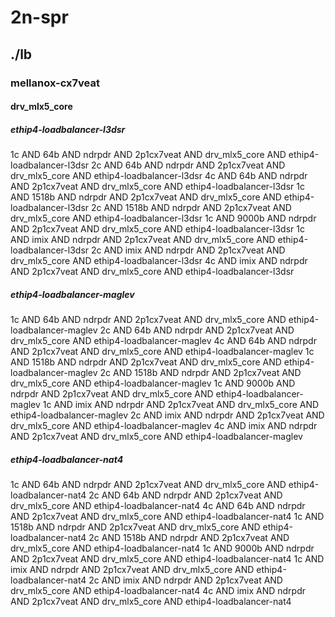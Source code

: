 # 2n-spr
## ./lb
### mellanox-cx7veat
#### drv_mlx5_core
##### ethip4-loadbalancer-l3dsr
1c AND 64b AND ndrpdr AND 2p1cx7veat AND drv_mlx5_core AND ethip4-loadbalancer-l3dsr
2c AND 64b AND ndrpdr AND 2p1cx7veat AND drv_mlx5_core AND ethip4-loadbalancer-l3dsr
4c AND 64b AND ndrpdr AND 2p1cx7veat AND drv_mlx5_core AND ethip4-loadbalancer-l3dsr
1c AND 1518b AND ndrpdr AND 2p1cx7veat AND drv_mlx5_core AND ethip4-loadbalancer-l3dsr
2c AND 1518b AND ndrpdr AND 2p1cx7veat AND drv_mlx5_core AND ethip4-loadbalancer-l3dsr
1c AND 9000b AND ndrpdr AND 2p1cx7veat AND drv_mlx5_core AND ethip4-loadbalancer-l3dsr
1c AND imix AND ndrpdr AND 2p1cx7veat AND drv_mlx5_core AND ethip4-loadbalancer-l3dsr
2c AND imix AND ndrpdr AND 2p1cx7veat AND drv_mlx5_core AND ethip4-loadbalancer-l3dsr
4c AND imix AND ndrpdr AND 2p1cx7veat AND drv_mlx5_core AND ethip4-loadbalancer-l3dsr
##### ethip4-loadbalancer-maglev
1c AND 64b AND ndrpdr AND 2p1cx7veat AND drv_mlx5_core AND ethip4-loadbalancer-maglev
2c AND 64b AND ndrpdr AND 2p1cx7veat AND drv_mlx5_core AND ethip4-loadbalancer-maglev
4c AND 64b AND ndrpdr AND 2p1cx7veat AND drv_mlx5_core AND ethip4-loadbalancer-maglev
1c AND 1518b AND ndrpdr AND 2p1cx7veat AND drv_mlx5_core AND ethip4-loadbalancer-maglev
2c AND 1518b AND ndrpdr AND 2p1cx7veat AND drv_mlx5_core AND ethip4-loadbalancer-maglev
1c AND 9000b AND ndrpdr AND 2p1cx7veat AND drv_mlx5_core AND ethip4-loadbalancer-maglev
1c AND imix AND ndrpdr AND 2p1cx7veat AND drv_mlx5_core AND ethip4-loadbalancer-maglev
2c AND imix AND ndrpdr AND 2p1cx7veat AND drv_mlx5_core AND ethip4-loadbalancer-maglev
4c AND imix AND ndrpdr AND 2p1cx7veat AND drv_mlx5_core AND ethip4-loadbalancer-maglev
##### ethip4-loadbalancer-nat4
1c AND 64b AND ndrpdr AND 2p1cx7veat AND drv_mlx5_core AND ethip4-loadbalancer-nat4
2c AND 64b AND ndrpdr AND 2p1cx7veat AND drv_mlx5_core AND ethip4-loadbalancer-nat4
4c AND 64b AND ndrpdr AND 2p1cx7veat AND drv_mlx5_core AND ethip4-loadbalancer-nat4
1c AND 1518b AND ndrpdr AND 2p1cx7veat AND drv_mlx5_core AND ethip4-loadbalancer-nat4
2c AND 1518b AND ndrpdr AND 2p1cx7veat AND drv_mlx5_core AND ethip4-loadbalancer-nat4
1c AND 9000b AND ndrpdr AND 2p1cx7veat AND drv_mlx5_core AND ethip4-loadbalancer-nat4
1c AND imix AND ndrpdr AND 2p1cx7veat AND drv_mlx5_core AND ethip4-loadbalancer-nat4
2c AND imix AND ndrpdr AND 2p1cx7veat AND drv_mlx5_core AND ethip4-loadbalancer-nat4
4c AND imix AND ndrpdr AND 2p1cx7veat AND drv_mlx5_core AND ethip4-loadbalancer-nat4
